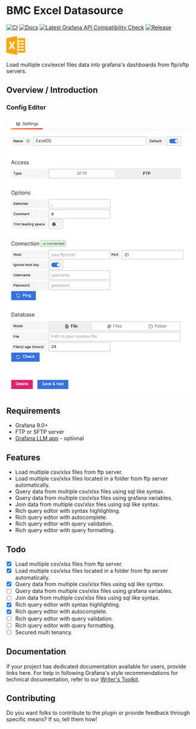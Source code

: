 <!-- This README file is going to be the one displayed on the Grafana.com website for your plugin. Uncomment and replace the content here before publishing.

Remove any remaining comments before publishing as these may be displayed on Grafana.com -->
# BMC Excel Datasource

[![CI](https://github.com/Bujupah/bmc-excel-datasource/actions/workflows/ci.yml/badge.svg)](https://github.com/Bujupah/bmc-excel-datasource/actions/workflows/ci.yml)
[![Docs](https://github.com/Bujupah/bmc-excel-datasource/actions/workflows/jekyll-gh-pages.yml/badge.svg)](https://github.com/Bujupah/bmc-excel-datasource/actions/workflows/jekyll-gh-pages.yml)
[![Latest Grafana API Compatibility Check](https://github.com/Bujupah/bmc-excel-datasource/actions/workflows/is-compatible.yml/badge.svg)](https://github.com/Bujupah/bmc-excel-datasource/actions/workflows/is-compatible.yml)
[![Release](https://github.com/Bujupah/bmc-excel-datasource/actions/workflows/release.yml/badge.svg)](https://github.com/Bujupah/bmc-excel-datasource/actions/workflows/release.yml)

<img src="src/img/logo.png" width=50 alt="Excel Datasource Logo"/>

Load multiple csv/excel files data into grafana's dashboards from ftp/sftp servers.

## Overview / Introduction

### Config Editor

![Config Editor](src/img/config_editor.png)

## Requirements

- Grafana 9.0+
- FTP or SFTP server
- [Grafana LLM app](https://github.com/grafana/grafana-llm-app) - optional

## Features

- Load multiple csv/xlsx files from ftp server.
- Load multiple csv/xlsx files located in a folder from ftp server automatically.
- Query data from multiple csv/xlsx files using sql like syntax.
- Query data from multiple csv/xlsx files using grafana variables.
- Join data from multiple csv/xlsx files using sql like syntax.
- Rich query editor with syntax highlighting.
- Rich query editor with autocomplete.
- Rich query editor with query validation.
- Rich query editor with query formatting.

## Todo

- [x] Load multiple csv/xlsx files from ftp server.
- [x] Load multiple csv/xlsx files located in a folder from ftp server automatically.
- [x] Query data from multiple csv/xlsx files using sql like syntax.
- [ ] Query data from multiple csv/xlsx files using grafana variables.
- [ ] Join data from multiple csv/xlsx files using sql like syntax.
- [x] Rich query editor with syntax highlighting.
- [x] Rich query editor with autocomplete.
- [ ] Rich query editor with query validation.
- [ ] Rich query editor with query formatting.
- [ ] Secured multi tenancy.

## Documentation

If your project has dedicated documentation available for users, provide links here. For help in following Grafana's style recommendations for technical documentation, refer to our [Writer's Toolkit](https://grafana.com/docs/writers-toolkit/).

## Contributing

Do you want folks to contribute to the plugin or provide feedback through specific means? If so, tell them how!
